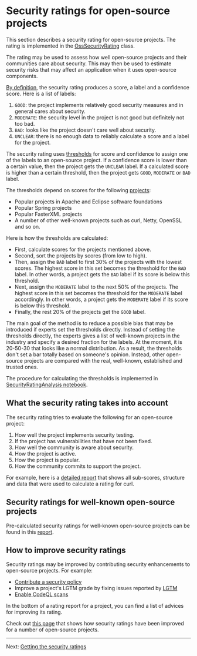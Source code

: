 # Security ratings for open-source projects

This section describes a security rating for open-source projects.
The rating is implemented in the [OssSecurityRating](https://github.com/SAP/fosstars-rating-core/blob/master/src/main/java/com/sap/oss/phosphor/fosstars/model/rating/oss/OssSecurityRating.java) class.

The rating may be used to assess how well open-source projects and their communities care about security. 
This may then be used to estimate security risks that may affect an application when it uses open-source components.

[By definition](ratings.md), the security rating produces a score, a label and a confidence score.
Here is a list of labels:

1.  `GOOD`: the project implements relatively good security measures and in general cares about security.
1.  `MODERATE`: the security level in the project is not good but definitely not too bad.
1.  `BAD`: looks like the project doesn't care well about security.
1.  `UNCLEAR`: there is no enough data to reliably calculate a score and a label for the project.

The security rating uses
[thresholds](https://github.com/SAP/fosstars-rating-core/blob/master/src/main/java/com/sap/oss/phosphor/fosstars/model/rating/oss/OssSecurityRating.java#L84)
for score and confidence to assign one of the labels to an open-source project.
If a confidence score is lower than a certain value, then the project gets the `UNCLEAR` label.
If a calculated score is higher than a certain threshold, then the project gets `GOOD`, `MODERATE` or `BAD` label.

The thresholds depend on scores for the following [projects](oss/security):

*  Popular projects in Apache and Eclipse software foundations
*  Popular Spring projects
*  Popular FasterXML projects
*  A number of other well-known projects such as curl, Netty, OpenSSL and so on.

Here is how the thresholds are calculated:

*  First, calculate scores for the projects mentioned above.
*  Second, sort the projects by scores (from low to high).
*  Then, assign the `BAD` label to first 30% of the projects with the lowest scores.
   The highest score in this set becomes the threshold for the `BAD` label.
   In other words, a project gets the `BAD` label if its score is below this threshold.
*  Next, assign the `MODERATE` label to the next 50% of the projects.
   The highest score in this set becomes the threshold for the `MODERATE` label accordingly.
   In other words, a project gets the `MODERATE` label if its score is below this threshold.
*  Finally, the rest 20% of the projects get the `GOOD` label.

The main goal of the method is to reduce a possible bias that may be introduced if experts set the thresholds directly.
Instead of setting the thresholds directly, the experts gives a list of well-known projects in the industry and specify
a desired fraction for the labels. At the moment, it is 20-50-30 that looks like a normal distribution.
As a result, the thresholds don't set a bar totally based on someone's opinion.
Instead, other open-source projects are compared with the real, well-known, established and trusted ones.

The procedure for calculating the thresholds is implemented in 
[SecurityRatingAnalysis notebook](https://github.com/SAP/fosstars-rating-core/blob/master/src/main/jupyter/oss/security/SecurityRatingAnalysis.ipynb).

## What the security rating takes into account

The security rating tries to evaluate the following for an open-source project:

1.  How well the project implements security testing.
1.  If the project has vulnerabilities that have not been fixed.
1.  How well the community is aware about security.
1.  How the project is active.
1.  How the project is popular.
1.  How the community commits to support the project.

For example, here is a [detailed report](oss/security/curl/curl.md)
that shows all sub-scores, structure and data that were used to calculate a rating for curl.

## Security ratings for well-known open-source projects

Pre-calculated security ratings for well-known open-source projects can be found
in this [report](oss/security/README.md).

## How to improve security ratings

Security ratings may be improved by contributing security enhancements to open-source projects.
For example:

*  [Contribute a security policy](https://docs.github.com/en/free-pro-team@latest/github/managing-security-vulnerabilities/adding-a-security-policy-to-your-repository)
*  Improve a project's LGTM grade by fixing issues reported by [LGTM](https://lgtm.com)
*  [Enable CodeQL scans](https://docs.github.com/en/free-pro-team@latest/github/finding-security-vulnerabilities-and-errors-in-your-code/enabling-code-scanning-for-a-repository)

In the bottom of a rating report for a project, you can find a list of advices for improving its rating.

Check out [this page](oss/security/improvements/README.md)
that shows how security ratings have been improved for a number of open-source projects.

---

Next: [Getting the security ratings](getting_oss_security_rating.md)

